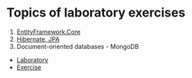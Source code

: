 # Topics of laboratory exercises 
1. [EntityFramework.Core](https://github.com/igordzie97/databases-frameworks/blob/main/EntityFramework/report.pdf)
2. [Hibernate, JPA](https://github.com/igordzie97/databases-frameworks/blob/main/Hibernate/report.pdf)
3. Document-oriented databases - MongoDB
  - [Laboratory](https://github.com/igordzie97/databases-frameworks/blob/main/MongoDB/Laboratory/report.pdf)
  - [Exercise](https://github.com/igordzie97/databases-frameworks/blob/main/MongoDB/Exercise/report.pdf)
